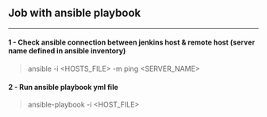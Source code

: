 ## Job with ansible playbook

***

#### 1 - Check ansible connection between jenkins host & remote host (server name defined in ansible inventory)
> ansible -i <HOSTS_FILE> -m ping <SERVER_NAME>

#### 2 - Run ansible playbook yml file
> ansible-playbook -i <HOST_FILE> <PLAYBOOK NAME>
